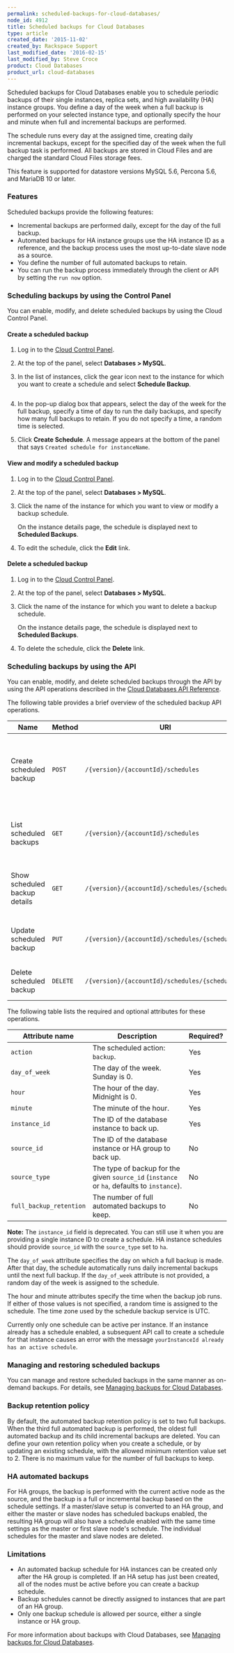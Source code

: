 ```yaml
---
permalink: scheduled-backups-for-cloud-databases/
node_id: 4912
title: Scheduled backups for Cloud Databases
type: article
created_date: '2015-11-02'
created_by: Rackspace Support
last_modified_date: '2016-02-15'
last_modified_by: Steve Croce
product: Cloud Databases
product_url: cloud-databases
---
```


Scheduled backups for Cloud Databases enable you to schedule periodic
backups of their single instances, replica sets, and high availability (HA) instance groups.
You define a day of the week when a full backup is performed on
your selected instance type, and optionally specify the hour
and minute when full and incremental backups are performed.

The schedule runs every day at the assigned time, creating daily
incremental backups, except for the specified day of the week when the
full backup task is performed. All backups are stored in Cloud Files
and are charged the standard Cloud Files storage fees.

This feature is supported for datastore versions MySQL 5.6, Percona 5.6,
and MariaDB 10 or later.

### Features

Scheduled backups provide the following features:

- Incremental backups are performed daily, except for the day of the full backup.
- Automated backups for HA instance groups use the HA instance ID as a reference, and the backup process uses the most up-to-date slave node as a source.
- You define the number of full automated backups to retain.
- You can run the backup process immediately through the client or API by setting the `run now` option.

### Scheduling backups by using the Control Panel

You can enable, modify, and delete scheduled backups by using the Cloud Control Panel.

#### Create a scheduled backup

1. Log in to the [Cloud Control Panel](https://mycloud.rackspace.com/).

2. At the top of the panel, select **Databases > MySQL**.

3. In the list of instances, click the gear icon next to the instance for which you want to create a schedule and select **Schedule Backup**.

   <img src="{% asset_path cloud-databases/scheduled-backups-for-cloud-databases/scheduled-backups-for-schedulefromlist.png %}" alt="" />

4. In the pop-up dialog box that appears, select the day of the week for the full backup, specify a time of day to run the daily backups, and specify how many full backups to retain. If you do not specify a time, a random time is selected.
   <img src="{% asset_path cloud-databases/scheduled-backups-for-cloud-databases/scheduled-backups-for-createdialog.png %}" alt="" />

5. Click **Create Schedule**.
   A message appears at the bottom of the panel that says `Created schedule for instanceName`.

#### View and modify a scheduled backup

1. Log in to the [Cloud Control Panel](https://mycloud.rackspace.com/).

2. At the top of the panel, select **Databases > MySQL**.

3. Click the name of the instance for which you want to view or modify a backup schedule.

   On the instance details page, the schedule is displayed next to **Scheduled Backups**.
   <img src="{% asset_path cloud-databases/scheduled-backups-for-cloud-databases/scheduled-backups-for-scheduleindetails.png %}" alt="" />

4. To edit the schedule, click the **Edit** link.

#### Delete a scheduled backup

1. Log in to the [Cloud Control Panel](https://mycloud.rackspace.com/).

2. At the top of the panel, select **Databases > MySQL**.

3. Click the name of the instance for which you want to delete a backup schedule.

   On the instance details page, the schedule is displayed next to **Scheduled Backups**.

4. To delete the schedule, click the **Delete** link.

### Scheduling backups by using the API

You can enable, modify, and delete scheduled backups through the API by using the API operations described in the
[Cloud Databases API Reference](https://developer.rackspace.com/docs/cloud-databases/v1/developer-guide/#scheduled-backups).

The following table provides a brief overview of the scheduled backup API operations.

Name | Method | URI  | Description
--- | --- | --- | ---
Create scheduled backup | `POST` | `/{version}/{accountId}/schedules` | Creates a schedule for running a backup periodically for a single instance or HA group
List scheduled backups  | `GET` | `/{version}/{accountId}/schedules` | Lists all the scheduled backups for the specified account
Show scheduled backup details | `GET`  |`/{version}/{accountId}/schedules/{scheduleId}`| Shows details of the specified scheduled backup
Update scheduled backup | `PUT`  |`/{version}/{accountId}/schedules/{scheduleId}`| Updates the specified scheduled backup
Delete scheduled backup |`DELETE`|`/{version}/{accountId}/schedules/{scheduleId}`| Deletes the specified scheduled backup                                                        

The following table lists the required and optional attributes for these operations.

Attribute name | Description | Required?
----|----|----
`action` | The scheduled action: `backup`. | Yes
`day_of_week` | The day of the week. Sunday is 0. | Yes
`hour` | The hour of the day. Midnight is 0. | Yes
`minute` | The minute of the hour. | Yes  
`instance_id` | The ID of the database instance to back up. | Yes  
`source_id` | The ID of the database instance or HA group to back up. | No  
`source_type` | The type of backup for the given `source_id` (`instance` or `ha`, defaults to `instance`). | No  
`full_backup_retention` | The number of full automated backups to keep. | No

**Note:** The `instance_id` field is deprecated. You can still use it when you are providing a single instance ID to create a schedule. HA instance schedules should provide `source_id` with the `source_type` set to `ha`.

The `day_of_week` attribute specifies the day on which a full backup
is made. After that day, the schedule automatically runs daily
incremental backups until the next full backup. If the `day_of_week`
attribute is not provided, a random day of the week is
assigned to the schedule.

The hour and minute attributes specify the time when the backup job runs.
If either of those values is not specified, a random time is assigned to the schedule.
The time zone used by the schedule backup service is UTC.

Currently only one schedule can be active per instance. If an instance already has a schedule enabled, a subsequent API call to create a schedule for that
instance causes an error with the message `yourInstanceId already has an active schedule`.

### Managing and restoring scheduled backups

You can manage and restore scheduled backups in the same manner as on-demand backups. For details, see [Managing backups for Cloud Databases](/how-to/managing-backups-for-cloud-databases).

### Backup retention policy

By default, the automated backup retention policy is set to two full backups. When the third full automated backup is performed, the oldest full automated backup and its child incremental backups are deleted. You can define your own retention policy when you create a schedule, or by updating an existing schedule, with the allowed minimum retention value set to 2. There is no maximum value for the number of full backups to keep.

### HA automated backups

For HA groups, the backup is performed with the current active node
as the source, and the backup is a full or incremental backup based on the
schedule settings. If a master/slave setup is converted to an HA group,
and either the master or slave nodes has scheduled backups enabled, the
resulting HA group will also have a schedule enabled with the same time
settings as the master or first slave node's schedule. The individual
schedules for the master and slave nodes are deleted.

### Limitations

- An automated backup schedule for HA instances can be created only after the HA group is completed. If an HA setup has just been created, all of the nodes must be active before you can create a backup schedule.
- Backup schedules cannot be directly assigned to instances that are part of an HA group.
- Only one backup schedule is allowed per source, either a single instance or HA group.

For more information about backups with Cloud Databases, see [Managing backups for Cloud Databases](/how-to/managing-backups-for-cloud-databases).
